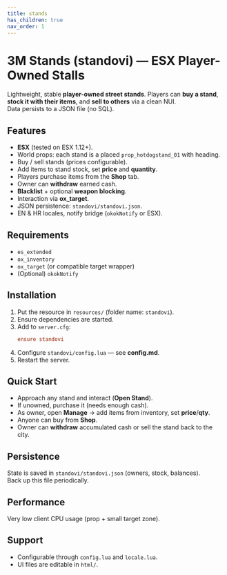 ```yaml
---
title: stands
has_children: true
nav_order: 1
---
```



# 3M Stands (standovi) — ESX Player-Owned Stalls

Lightweight, stable **player-owned street stands**. Players can **buy a stand**, **stock it with their items**, and **sell to others** via a clean NUI.  
Data persists to a JSON file (no SQL).

## Features
- **ESX** (tested on ESX 1.12+).
- World props: each stand is a placed `prop_hotdogstand_01` with heading.
- Buy / sell stands (prices configurable).
- Add items to stand stock, set **price** and **quantity**.
- Players purchase items from the **Shop** tab.
- Owner can **withdraw** earned cash.
- **Blacklist** + optional **weapon blocking**.
- Interaction via **ox_target**.
- JSON persistence: `standovi/standovi.json`.
- EN & HR locales, notify bridge (`okokNotify` or ESX).

## Requirements
- `es_extended`
- `ox_inventory`
- `ox_target` (or compatible target wrapper)
- (Optional) `okokNotify`

## Installation
1. Put the resource in `resources/` (folder name: `standovi`).  
2. Ensure dependencies are started.
3. Add to `server.cfg`:
   ```cfg
   ensure standovi
   ```
4. Configure `standovi/config.lua` — see **config.md**.
5. Restart the server.

## Quick Start
- Approach any stand and interact (**Open Stand**).  
- If unowned, purchase it (needs enough cash).  
- As owner, open **Manage** → add items from inventory, set **price**/**qty**.  
- Anyone can buy from **Shop**.  
- Owner can **withdraw** accumulated cash or sell the stand back to the city.

## Persistence
State is saved in `standovi/standovi.json` (owners, stock, balances).  
Back up this file periodically.

## Performance
Very low client CPU usage (prop + small target zone).

## Support
- Configurable through `config.lua` and `locale.lua`.
- UI files are editable in `html/`.

